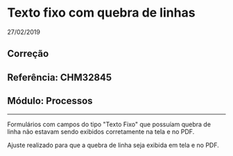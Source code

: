 # Texto fixo com quebra de linhas
27/02/2019
## Correção
## Referência: CHM32845
## Módulo: Processos
***

Formulários com campos do tipo "Texto Fixo" que possuíam quebra de linha não estavam sendo exibidos corretamente na tela e no PDF.

Ajuste realizado para que a quebra de linha seja exibida em tela e no PDF.